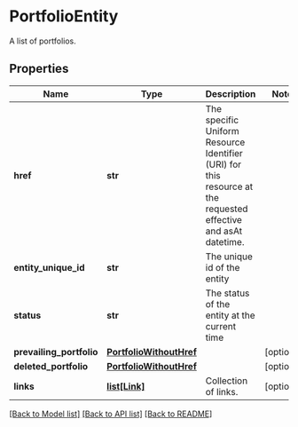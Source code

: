 # PortfolioEntity

A list of portfolios.

## Properties
Name | Type | Description | Notes
------------ | ------------- | ------------- | -------------
**href** | **str** | The specific Uniform Resource Identifier (URI) for this resource at the requested effective and asAt datetime. | 
**entity_unique_id** | **str** | The unique id of the entity | 
**status** | **str** | The status of the entity at the current time | 
**prevailing_portfolio** | [**PortfolioWithoutHref**](PortfolioWithoutHref.md) |  | [optional] 
**deleted_portfolio** | [**PortfolioWithoutHref**](PortfolioWithoutHref.md) |  | [optional] 
**links** | [**list[Link]**](Link.md) | Collection of links. | [optional] 

[[Back to Model list]](../README.md#documentation-for-models) [[Back to API list]](../README.md#documentation-for-api-endpoints) [[Back to README]](../README.md)


